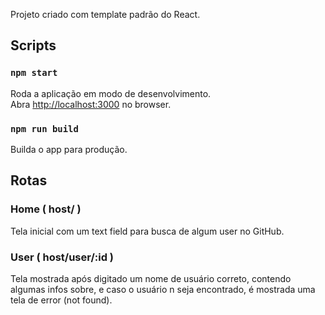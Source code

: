 Projeto criado com template padrão do React.

## Scripts

### `npm start`

Roda a aplicação em modo de desenvolvimento.<br />
Abra [http://localhost:3000](http://localhost:3000) no browser.

### `npm run build`

Builda o app para produção.<br />

## Rotas

### Home ( host/ )

Tela inicial com um text field para busca de algum user no GitHub.

### User ( host/user/:id )

Tela mostrada após digitado um nome de usuário correto, contendo algumas infos sobre, e caso o usuário n seja encontrado, é mostrada uma tela de error (not found).
